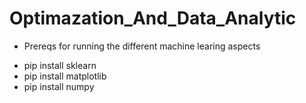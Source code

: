 # Optimazation_And_Data_Analytic

* Prereqs for running the different machine learing aspects
- pip install sklearn
- pip install matplotlib
- pip install numpy
